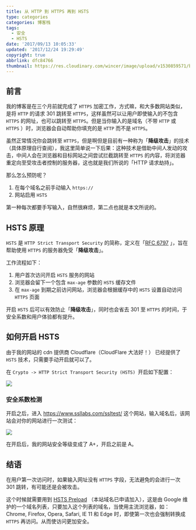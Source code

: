 ```yaml
---
title: 从 HTTP 到 HTTPS 再到 HSTS
type: categories
categories: 博客栈
tags:
  - 安全
  - HSTS
date: '2017/09/13 10:05:33'
updated: '2017/12/24 19:29:49'
copyright: true
abbrlink: dfc84766
thumbnail: https://res.cloudinary.com/wincer/image/upload/v1530859571/blog/http_https_hsts/cover.png
---
```


## 前言

我的博客是在三个月前就完成了 `HTTPS` 加密工作，方式嘛，和大多数网站类似，是将 `HTTP` 的请求 301 跳转至 `HTTPS`，这样虽然可以让用户即使输入的不包含 `HTTPS` 的网址，也可以跳转至 `HTTPS`。但是当你输入的是域名（不带 `HTTP` 或 `HTTPS` ）时，浏览器会自动帮助你填充的是 `HTTP` 而不是 `HTTPS`。

虽然正常情况你会跳转至 `HTTPS`，但是啊但是目前有一种称为「**降级攻击**」的技术（具体原理自行查阅），我这里简单说一下后果：这种技术是借助中间人发动的攻击，中间人会在浏览器和目标网站之间尝试拦截跳转至 `HTTPS` 的内容，将浏览器重定向至受攻击者控制的服务器，这也就是我们所说的「HTTP 请求劫持」。

那么怎么预防呢？

1. 在每个域名之前手动输入 `https://`
2. 网站启用 `HSTS`

第一种每次都要手写输入，自然很麻烦，第二点也就是本文所说的。

<!-- more -->

## HSTS 原理

 `HSTS` 是 `HTTP Strict Transport Security` 的简称，定义在「[RFC 6797](https://tools.ietf.org/html/rfc6797) 」，旨在帮助使用 `HTTPS` 的服务器免受「**降级攻击**」。

工作流程如下：

1. 用户首次访问开启 `HSTS` 服务的网站
2. 浏览器会留下一个包含 `max-age` 参数的 `HSTS` 缓存文件
3. 在 `max-age` 到期之前访问网站，浏览器会根据缓存中的 `HSTS` 设置自动访问 `HTTPS` 页面

开启 `HSTS` 后可以有效防止「**降级攻击**」，同时也会省去 301 至 `HTTPS` 的时间，于安全系数和用户体验都有提升。

## 如何开启 HSTS

由于我的网站的 cdn 提供商 Cloudflare（CloudFlare 大法好！） 已经提供了 `HSTS` 技术，只需要手动开启就可以了。

在 `Crypto -> HTTP Strict Transport Security (HSTS) `开启如下配置：

![](https://res.cloudinary.com/wincer/image/upload/v1530861893/blog/http_https_hsts/cf_crypto.png)

### 安全系数检测

开启之后，进入 https://www.ssllabs.com/ssltest/ 这个网站，输入域名后，该网站会对你的网站进行一次测试：

![](https://res.cloudinary.com/wincer/image/upload/v1530861939/blog/http_https_hsts/ssllab_summary.png)

在开启后，我的网站安全等级变成了 A+，开启之前是 A。

## 结语

在用户第一次访问时，如果输入网址没有 `HTTPS` 字段，无法避免的会进行一次 301 跳转，有可能还是会被攻击。

这个时候就需要用到 [HSTS Preload](https://hstspreload.org/) （本站域名已申请加入），这是由 Google 维护的一个域名列表，只要加入这个列表的域名，当使用主流浏览器，如：Chrome, Firefox, Opera, Safari, IE 11 和 Edge 时，即使第一次也会强制转换成 `HTTPS` 再访问。从而使访问更加安全。
